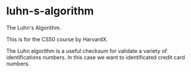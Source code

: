 # luhn-s-algorithm
The Luhn's Algorithm.

This is for the CS50 course by HarvardX.

The Luhn algorithm is a useful checksum for validate a variety of identifications numbers. In this case we want to identificated credit card numbers.


